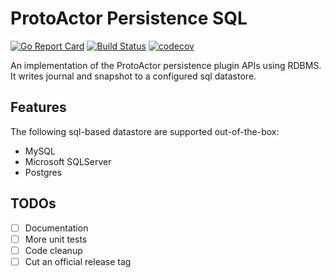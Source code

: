 # ProtoActor Persistence SQL

[![Go Report Card](https://goreportcard.com/badge/github.com/Tochemey/protoactor-persistence-sql)](https://goreportcard.com/report/github.com/Tochemey/protoactor-persistence-sql)
[![Build Status](https://www.travis-ci.com/Tochemey/protoactor-persistence-sql.svg?branch=master)](https://www.travis-ci.com/Tochemey/protoactor-persistence-sql)
[![codecov](https://codecov.io/gh/Tochemey/protoactor-persistence-sql/branch/master/graph/badge.svg?token=HVCXK21FQU)](https://codecov.io/gh/Tochemey/protoactor-persistence-sql)

An implementation of the ProtoActor persistence plugin APIs using RDBMS. It writes journal and snapshot to a configured
sql datastore.

## Features

The following sql-based datastore are supported out-of-the-box:

- MySQL
- Microsoft SQLServer
- Postgres

## TODOs

- [ ] Documentation
- [ ] More unit tests
- [ ] Code cleanup
- [ ] Cut an official release tag